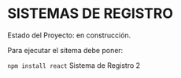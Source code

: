 <h1>SISTEMAS DE REGISTRO</h1>
Estado del Proyecto: en construcción.

Para ejecutar el sitema debe poner:

````npm install react````
Sistema de Registro 2
